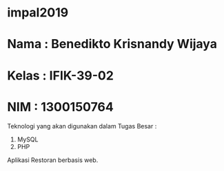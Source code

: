 # impal2019
# Nama  : Benedikto Krisnandy Wijaya
# Kelas : IFIK-39-02
# NIM   : 1300150764

Teknologi yang akan digunakan dalam Tugas Besar :
1. MySQL
2. PHP 

Aplikasi Restoran berbasis web.
